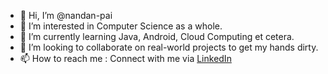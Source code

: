 - 👋 Hi, I’m @nandan-pai
- 👀 I’m interested in Computer Science as a whole.
- 🌱 I’m currently learning Java, Android, Cloud Computing et cetera.
- 💞️ I’m looking to collaborate on real-world projects to get my hands dirty.
- 📫 How to reach me : Connect with me via [LinkedIn](https://in.linkedin.com/in/nandan-pai)

<!---
nandan-pai/nandan-pai is a ✨ special ✨ repository because its `README.md` (this file) appears on your GitHub profile.
You can click the Preview link to take a look at your changes.
--->
